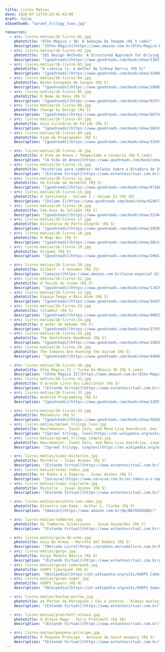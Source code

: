 ```yaml
---
title: Livros Matias
date: 2020-07-12T19:23:41-03:00
draft: false
albumthumb: "sprawl_trilogy_luxo.jpg"

resources:
  - src: livros-matias/16-livros-01.jpg
    phototitle: "Olho Mágico / 3D: A Sedução Da Imagem (R$ 5 cada)"
    description: "[Olho Mágico](https://www.amazon.com.br/Olho-Magico-Nova-Maneira-Mundo/dp/8533603010) / [3D: A Sedução Da Imagem](https://www.amazon.com.br/3D-Sedu%C3%A7%C3%A3o-Imagem-Steve-Perry/dp/8533603460)"
  - src: livros-matias/16-livros-02.jpg
    phototitle: "101 Design Methods: A Structured Approach for Driving Innovation in Your Organization (R$ 5)"
    description: "[goodreads](https://www.goodreads.com/book/show/13837953-101-design-methods)"
  - src: livros-matias/16-livros-03.jpg
    phototitle: "A ciência ri: o melhor de Sidney Harris (R$ 5)"
    description: "[goodreads](https://www.goodreads.com/book/show/22886023-a-ci-ncia-ri)"
  - src: livros-matias/16-livros-04.jpg
    phototitle: Barba Ensopada de Sangue (R$ 5)
    description: "[goodreads](https://www.goodreads.com/book/show/16089464-barba-ensopada-de-sangue)"
  - src: livros-matias/16-livros-05.jpg
    phototitle: O Nome da Rosa (R$ 5)
    description: "[goodreads](https://www.goodreads.com/book/show/6257496-o-nome-da-rosa)"
  - src: livros-matias/16-livros-06.jpg
    phototitle: Change by Design (R$ 5)
    description: "[goodreads](https://www.goodreads.com/book/show/6671664-change-by-design)"
  - src: livros-matias/16-livros-07.jpg
    phototitle: Guia Culinário do Falido (R$ 5)
    description: "[goodreads](https://www.goodreads.com/book/show/26243109-guia-culin-rio-do-falido)"
  - src: livros-matias/16-livros-09.jpg
    phototitle: Vida de Programador (R$ 5)
    description: "[goodreads](https://www.goodreads.com/book/show/32565973-vida-de-programador)"

  - src: livros-matias/16-livros-10.jpg
    phototitle: A Vida em Anexo / Tempestade e Calmaria (R$ 5 cada)
    description: "[A Vida em Anexo](https://www.goodreads.com/book/show/20700738-a-vida-em-anexo) / [Tempestade e Calmaria](https://www.goodreads.com/book/show/28430840-tempestade-e-calmaria)"
  - src: livros-matias/16-livros-11.jpg
    phototitle: "Histórias para Lembrar: Relatos Sobre a Ditadura de 1964 (R$ 5)"
    description: "[Estande Virtual](https://www.estantevirtual.com.br/silgambarra/famecos-sinopse-na-descricao-historias-para-lembrar-relatos-sobre-a-ditadura-de-1964-157482321)"
  - src: livros-matias/16-livros-12.jpg
    phototitle: Um Estudo em Vermelho (R$ 5)
    description: "[goodreads](https://www.goodreads.com/book/show/6716884-um-estudo-em-vermelho)"
  - src: livros-matias/16-livros-15.jpg
    phototitle: O Continente - Volume I / Volume II (R$ 10)
    description: "[Volume I](https://www.goodreads.com/book/show/624672.O_Continente_Volume_I) / [Volume II](https://www.goodreads.com/book/show/7897004-o-continente---volume-ii)"
  - src: livros-matias/16-livros-16.jpg
    phototitle: Cem Anos de Solidão (R$ 5)
    description: "[goodreads](https://www.goodreads.com/book/show/3234419-cem-anos-de-solid-o)"
  - src: livros-matias/16-livros-17.jpg
    phototitle: Dicionário de Porto-Alegrês (R$ 5)
    description: "[goodreads](https://www.goodreads.com/book/show/19295111-dicion-rio-de-porto-alegr-s)"
  - src: livros-matias/16-livros-18.jpg
    phototitle: O Mago Wiz (R$ 5)
    description: "[goodreads](https://www.goodreads.com/book/show/38114280-vati-oracoli-sibille-e-il-mago-wiz)"
  - src: livros-matias/16-livros-19.jpg
    phototitle: Origami (R$ 5)
    description: "[goodreads](https://www.goodreads.com/book/show/29632145-origami)"

  - src: livros-matias/16-livros-20.jpg
    phototitle: Dilbert - 5 Volumes (R$ 25)
    description: "[amazon](https://www.amazon.com.br/Caixa-especial-Dilbert-5-volumes/dp/8525419516)"
  - src: livros-matias/16-livros-21.jpg
    phototitle: O Tecido do Cosmo (R$ 5)
    description: "[goodreads](https://www.goodreads.com/book/show/13478074-o-tecido-do-cosmo)"
  - src: livros-matias/16-livros-22.jpg
    phototitle: Espaço-Tempo e Mais Além (R$ 5)
    description: "[goodreads](https://www.goodreads.com/book/show/34429457-espa-o-tempo-e-mais-al-m---para-uma-explica-o-do-inexplic-vel)"
  - src: livros-matias/16-livros-23.jpg
    phototitle: Istambul (R$ 5)
    description: "[goodreads](https://www.goodreads.com/book/show/4001555-istambul---mem-rias-de-uma-cidade)"
  - src: livros-matias/16-livros-24.jpg
    phototitle: O andar do bêbado (R$ 5)
    description: "[goodreads](https://www.goodreads.com/book/show/17559003-o-andar-do-b-bado)"
  - src: livros-matias/16-livros-25.jpg
    phototitle: The Sketchnote Handbook (R$ 5)
    description: "[goodreads](https://www.goodreads.com/book/show/15858089-the-sketchnote-handbook)"
  - src: livros-matias/16-livros-26.jpg
    phototitle: The Inmates Are Running the Asylum (R$ 5)
    description: "[goodreads](https://www.goodreads.com/book/show/44098.The_Inmates_Are_Running_the_Asylum)"

  - src: livros-matias/16-livros-30.jpg
    phototitle: Olho Mágico II / Turma da Mônica 3D (R$ 5 cada)
    description: "[Olho Mágico II](https://www.amazon.com.br/Olho-Magico-2-V%C3%A1rios-Autores/dp/8533603274)"
  - src: livros-matias/16-livros-31.jpg
    phototitle: O Grande Livro dos Labirintos (R$ 5)
    description: "[Estande Virtual](https://www.estantevirtual.com.br/sebotraca/jesus-gaban-o-grande-livro-dos-labirintos-170613432)"
  - src: livros-matias/16-livros-32.jpg
    phototitle: Android Programming (R$ 5)
    description: "[goodreads](https://www.goodreads.com/book/show/12057072-android-programming)"

  - src: livros-matias/16-livros-33.jpg
    phototitle: Matadouru (R$ 5)
    description: "[goodreads](https://www.goodreads.com/book/show/3032670-matadouro-5)"
  - src: livros-matias/sprawl_trilogy_luxo.jpg
    phototitle: Neuromancer, Count Zero, and Mona Lisa Overdrive, box luxo (R$ 50)
    description: "[Sprawl trilogy, luxo](https://en.wikipedia.org/wiki/Sprawl_trilogy)"
  - src: livros-matias/sprawl_trilogy_simple.jpg
    phototitle: Neuromancer, Count Zero, and Mona Lisa Overdrive, simples (R$ 30)
    description: "[Sprawl trilogy, simples](https://en.wikipedia.org/wiki/Sprawl_trilogy)"

  - src: livros-matias/isaac-misterios.jpg
    phototitle: Mistério - Isaac Asimov (R$ 5)
    description: "[Estande Virtual](https://www.estantevirtual.com.br/livros/isaac-asimov/misterios/1455241215)"
  - src: livros-matias/isaac-robos.jpg
    phototitle: Os Robôs e o Imperio - Isaac Asimov (R$ 5)
    description: "[Saraiva](https://www.saraiva.com.br/os-robos-e-o-imperio-340205/p)"
  - src: livros-matias/isaac-vigilante.jpg
    phototitle: Mistério - Isaac Asimov (R$ 5)
    description: "[Estande Virtual](https://www.estantevirtual.com.br/livros/isaac-asimov/vigilante-das-estrelas/3339732237)"

  - src: livros-matias/encontro-com-rama.jpg
    phototitle: Encontro com Rama - Arthur C. Clarke (R$ 5)
    description: "[Amazon](https://www.amazon.com.br/dp/B015EED20Q/)"

  - src: livros-matias/tambores.jpg
    phototitle: Os Tambores Silenciosos - Josué Guimarães (R$ 5)
    description: "[Estande Virtual](https://www.estantevirtual.com.br/rodrigo1312/josue-guimaraes-os-tambores-silenciosos-124968962)"

  - src: livros-matias/guia-de-arms.jpg
    phototitle: Guia De Armas - Marcelo Del Debbio (R$ 5)
    description: "[Mercado Livre](https://produto.mercadolivre.com.br/MLB-1248571677-rpg-guia-de-armas-marcelo-del-debbio-2232-_JM)"
  - src: livros-matias/gurps.jpg
    phototitle: Gurps Módulo Básico (R$ 8)
    description: "[Estande Virtual](https://www.estantevirtual.com.br/germinalsebo/steve-jackson-gurps-modulo-basico-rpg-2338796943)"
  - src: livros-matias/gurps-cyberpunk.jpg
    phototitle: GURPS Cyberpunk (R$ 8)
    description: "[Wikipedia](https://pt.wikipedia.org/wiki/GURPS_Cyberpunk)"
  - src: livros-matias/gurps-super.jpg
    phototitle: GURPS Supers (R$ 8)
    description: "[Wikipedia](https://pt.wikipedia.org/wiki/GURPS_Supers)"

  - src: livros-matias/huxley-portas.jpg
    phototitle: As Portas da Percepção / Céu e Inferno - Aldous Huxley (R$ 5)
    description: "[Estande Virtual](https://www.estantevirtual.com.br/livros/aldous-huxley/as-portas-da-percepcao-ceu-e-inferno/3976372456)"

  - src: livros-matias/pratchett-oitavo.jpg
    phototitle: O Oitavo Mago - Terry Pratchett (R$ 30)
    description: "[Estande Virtual](https://www.estantevirtual.com.br/livros/terry-pratchett/o-oitavo-mago/2128711348)"

  - src: livros-matias/pequeno-principe.jpg
    phototitle: O Pequeno Príncipe - Antoine de Saint-exupery (R$ 5)
    description: "[Estande Virtual](https://www.estantevirtual.com.br/livros/antoine-de-saint-exupery/o-pequeno-principe/3131401159)"
---
```

